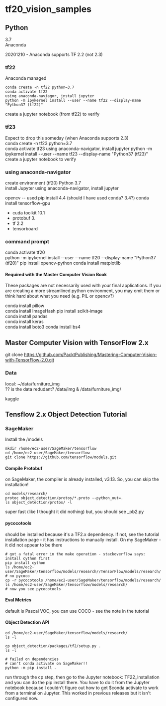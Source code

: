 # tf20_vision_samples

## Python
3.7  
Anaconda  

20201210 - Anaconda supports TF 2.2 (not 2.3)

### tf22
Anaconda managed  
```
conda create -n tf22 python=3.7  
conda activate tf22  
using anaconda-naviagor, install jupyter  
python -m ipykernel install --user --name tf22 --display-name "Python37 (tf22)"  
```
create a jupyter notebook (from tf22) to verify

### tf23
Expect to drop this someday (when Anaconda supports 2.3)  
conda create -n tf23 python=3.7  
conda activate tf23
using anaconda-navigator, install jupyter
python -m ipykernel install --user --name tf23 --display-name "Python37 (tf23)"
create a jupyter notebook to verify

### using anaconda-navigator
create environment (tf20) Python 3.7  
install Jupyter
using anaconda-navigator, install jupyter

opencv -- used pip install 4.4 (should I have used conda?  3.4?)
conda install tensorflow-gpu
- cuda toolkit 10.1
- protobuf 3.
- tf 2.2
- tensorboard


### command prompt

conda activate tf20  
python -m ipykernel install --user --name tf20 --display-name "Python37 (tf20)"
pip install opencv-python 
conda install matplotlib

#### Required with the Master Computer Vision Book
These packages are not necessarily used with your final applications.    If you are creating a more streamlined python environment, you may omit them or think hard about what you need (e.g. PIL or opencv?)  

conda install pillow  
conda install ImageHash
pip install scikit-image  
conda install pandas  
conda install keras  
conda install boto3
conda install bs4

## Master Computer Vision with TensorFlow 2.x

git clone https://github.com/PacktPublishing/Mastering-Computer-Vision-with-TensorFlow-2.0.git  


### Data
local:  ~/data/furniture_img  
?? is the data redudant?  /data/img & /data/furniture_img/

kaggle 

## Tensflow 2.x Object Detection Tutorial

### SageMaker

Install the /models 
```
mkdir /home/ec2-user/SageMaker/tensorflow
cd /home/ec2-user/SageMaker/tensorflow
git clone https://github.com/tensorflow/models.git
```
#### Compile Protobuf
on SageMaker, the compiler is already installed, v3.13.  So, you can skip the installation!

```
cd models/research/
protoc object_detection/protos/*.proto --python_out=.
ls object_detection/protos/ -l
```
super fast (like I thought it did nothing) but, you should see _pb2.py

#### pycocotools
should be installed because it's a TF2.x dependency.   If not, see the tutorial installation page - it has instructions to manually install.   On my SageMaker - it did not appear to be there
```
# got a fatal error in the make operation - stackoverflow says:  install cython first
pip install cython
ls /home/ec2-user/SageMaker/tensorflow/models/research//TensorFlow/models/research/
# no pycoco
cp -r pycocotools /home/ec2-user/SageMaker/tensorflow/models/research/
ls /home/ec2-user/SageMaker/tensorflow/models/research/
# now you see pycocotools

```
#### Eval Metrics
default is Pascal VOC, you can use COCO - see the note in the tutorial

#### Object Detection API
```
cd /home/ec2-user/SageMaker/tensorflow/models/research/
ls -l

cp object_detection/packages/tf2/setup.py .
ls -l

# failed on dependencies
# can't conda activate on SageMaker!!
python -m pip install .
```
run through the cp step, then go to the Jupyter notebook:  TF22_Installation and you can do the pip install there.   You have to do it from the Jupyter notebook because I couldn't figure out how to get $conda activate to work from a terminal on Jupyter.   This worked in previous releases but it isn't configured now. 
